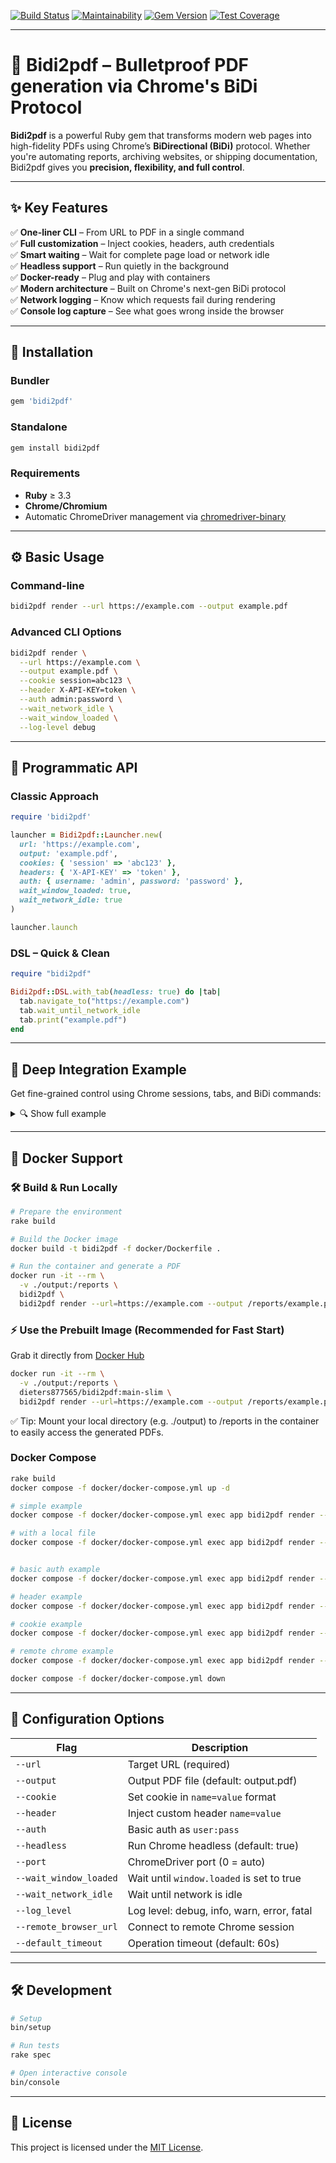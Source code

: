 [![Build Status](https://github.com/dieter-medium/bidi2pdf/actions/workflows/ruby.yml/badge.svg)](https://github.com/dieter-medium/bidi2pdf/blob/main/.github/workflows/ruby.yml)
[![Maintainability](https://api.codeclimate.com/v1/badges/6425d9893aa3a9ca243e/maintainability)](https://codeclimate.com/github/dieter-medium/bidi2pdf/maintainability)
[![Gem Version](https://badge.fury.io/rb/bidi2pdf.svg)](https://badge.fury.io/rb/bidi2pdf)
[![Test Coverage](https://api.codeclimate.com/v1/badges/6425d9893aa3a9ca243e/test_coverage)](https://codeclimate.com/github/dieter-medium/bidi2pdf/test_coverage)

---

# 📄 Bidi2pdf – Bulletproof PDF generation via Chrome's BiDi Protocol

**Bidi2pdf** is a powerful Ruby gem that transforms modern web pages into high-fidelity PDFs using Chrome’s
**BiDirectional (BiDi)** protocol. Whether you're automating reports, archiving websites, or shipping documentation,
Bidi2pdf gives you **precision, flexibility, and full control**.

---

## ✨ Key Features

✅ **One-liner CLI** – From URL to PDF in a single command  
✅ **Full customization** – Inject cookies, headers, auth credentials  
✅ **Smart waiting** – Wait for complete page load or network idle  
✅ **Headless support** – Run quietly in the background  
✅ **Docker-ready** – Plug and play with containers  
✅ **Modern architecture** – Built on Chrome's next-gen BiDi protocol  
✅ **Network logging** – Know which requests fail during rendering  
✅ **Console log capture** – See what goes wrong inside the browser

---

## 🚀 Installation

### Bundler

```ruby
gem 'bidi2pdf'
```

### Standalone

```bash
gem install bidi2pdf
```

### Requirements

- **Ruby** ≥ 3.3
- **Chrome/Chromium**
- Automatic ChromeDriver management via [chromedriver-binary](https://github.com/dieter-medium/chromedriver-binary)

---

## ⚙️ Basic Usage

### Command-line

```bash
bidi2pdf render --url https://example.com --output example.pdf
```

### Advanced CLI Options

```bash
bidi2pdf render \
  --url https://example.com \
  --output example.pdf \
  --cookie session=abc123 \
  --header X-API-KEY=token \
  --auth admin:password \
  --wait_network_idle \
  --wait_window_loaded \
  --log-level debug
```

---

## 🧠 Programmatic API

### Classic Approach

```ruby
require 'bidi2pdf'

launcher = Bidi2pdf::Launcher.new(
  url: 'https://example.com',
  output: 'example.pdf',
  cookies: { 'session' => 'abc123' },
  headers: { 'X-API-KEY' => 'token' },
  auth: { username: 'admin', password: 'password' },
  wait_window_loaded: true,
  wait_network_idle: true
)

launcher.launch
```

### DSL – Quick & Clean

```ruby
require "bidi2pdf"

Bidi2pdf::DSL.with_tab(headless: true) do |tab|
  tab.navigate_to("https://example.com")
  tab.wait_until_network_idle
  tab.print("example.pdf")
end
```

---

## 🧬 Deep Integration Example

Get fine-grained control using Chrome sessions, tabs, and BiDi commands:

<details>
<summary>🔍 Show full example</summary>

```ruby
require "bidi2pdf"

# 1. Remote or local session?
session = Bidi2pdf::Bidi::Session.new(
  session_url: "http://localhost:9092/session",
  headless: true,
)

# Alternative: local session via ChromeDriver
# manager = Bidi2pdf::ChromedriverManager.new(headless: false)
# manager.start
# session = manager.session

session.start
session.client.on_close { puts "WebSocket session closed" }

# 2. Create browser/tab
browser = session.browser
context = browser.create_user_context
window = context.create_browser_window
tab = window.create_browser_tab

# 3. Inject configuration
tab.set_cookie(name: "auth", value: "secret", domain: "example.com", secure: true)
tab.add_headers(url_patterns: [{ type: "pattern", protocol: "https", hostname: "example.com", port: "443" }],
                headers: [{ name: "X-API-KEY", value: "12345678" }])
tab.basic_auth(url_patterns: [{ type: "pattern", protocol: "https", hostname: "example.com", port: "443" }],
               username: "username", password: "secret")

# 4. Render PDF
tab.navigate_to "https://example.com"

# Alternative: send html code to the browser
# tab.render_html_content("<html>...</html>")

# Inject JavaScript if, needed
# as an url
# tab.inject_script "https://example.com/script.js" 
# or inline
# tab.inject_script "console.log('Hello from injected script!')"

tab.wait_until_network_idle
tab.print("my.pdf")

# 5. Cleanup
tab.close
window.close
session.close
```

</details>

---

## 🐳 Docker Support

### 🛠️ Build & Run Locally

```bash
# Prepare the environment
rake build

# Build the Docker image
docker build -t bidi2pdf -f docker/Dockerfile .

# Run the container and generate a PDF
docker run -it --rm \
  -v ./output:/reports \
  bidi2pdf \
  bidi2pdf render --url=https://example.com --output /reports/example.pdf

```

### ⚡ Use the Prebuilt Image (Recommended for Fast Start)

Grab it directly from [Docker Hub](https://hub.docker.com/r/dieters877565/bidi2pdf)

```bash
docker run -it --rm \
  -v ./output:/reports \
  dieters877565/bidi2pdf:main-slim \
  bidi2pdf render --url=https://example.com --output /reports/example.pdf
```

✅ Tip: Mount your local directory (e.g. ./output) to /reports in the container to easily access the generated PDFs.

### Docker Compose

```bash
rake build
docker compose -f docker/docker-compose.yml up -d

# simple example
docker compose -f docker/docker-compose.yml exec app bidi2pdf render --url=http://nginx/sample.html --wait_window_loaded --wait_network_idle --output /reports/simple.pdf

# with a local file
docker compose -f docker/docker-compose.yml exec app bidi2pdf render --url=file:///reports/sample.html--wait_network_idle --output /reports/simple.pdf


# basic auth example
docker compose -f docker/docker-compose.yml exec app bidi2pdf render --url=http://nginx/basic/sample.html --auth admin:secret --wait_window_loaded --wait_network_idle --output /reports/basic.pdf

# header example
docker compose -f docker/docker-compose.yml exec app bidi2pdf render --url=http://nginx/header/sample.html --header "X-API-KEY=secret" --wait_window_loaded --wait_network_idle --output /reports/header.pdf

# cookie example
docker compose -f docker/docker-compose.yml exec app bidi2pdf render --url=http://nginx/cookie/sample.html --cookie "auth=secret" --wait_window_loaded --wait_network_idle --output /reports/cookie.pdf

# remote chrome example
docker compose -f docker/docker-compose.yml exec app bidi2pdf render --url=http://nginx/cookie/sample.html --remote_browser_url http://remote-chrome:3000/session --cookie "auth=secret" --wait_window_loaded --wait_network_idle --output /reports/remote.pdf

docker compose -f docker/docker-compose.yml down
```

---

## 🧩 Configuration Options

| Flag                   | Description                                |
|------------------------|--------------------------------------------|
| `--url`                | Target URL (required)                      |
| `--output`             | Output PDF file (default: output.pdf)      |
| `--cookie`             | Set cookie in `name=value` format          |
| `--header`             | Inject custom header `name=value`          |
| `--auth`               | Basic auth as `user:pass`                  |
| `--headless`           | Run Chrome headless (default: true)        |
| `--port`               | ChromeDriver port (0 = auto)               |
| `--wait_window_loaded` | Wait until `window.loaded` is set to true  |
| `--wait_network_idle`  | Wait until network is idle                 |
| `--log_level`          | Log level: debug, info, warn, error, fatal |
| `--remote_browser_url` | Connect to remote Chrome session           |
| `--default_timeout`    | Operation timeout (default: 60s)           |

---

## 🛠 Development

```bash
# Setup
bin/setup

# Run tests
rake spec

# Open interactive console
bin/console
```

---

## 📜 License

This project is licensed under the [MIT License](https://opensource.org/licenses/MIT).
